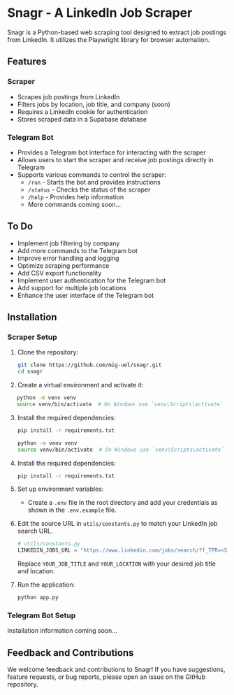 # Snagr - A LinkedIn Job Scraper

Snagr is a Python-based web scraping tool designed to extract job postings from LinkedIn. It utilizes the Playwright library for browser automation.

## Features

### Scraper

- Scrapes job postings from LinkedIn
- Filters jobs by location, job title, and company (soon)
- Requires a LinkedIn cookie for authentication
- Stores scraped data in a Supabase database

### Telegram Bot

- Provides a Telegram bot interface for interacting with the scraper
- Allows users to start the scraper and receive job postings directly in Telegram
- Supports various commands to control the scraper:
  - `/run` - Starts the bot and provides instructions
  - `/status` - Checks the status of the scraper
  - `/help` - Provides help information
  - More commands coming soon...

## To Do

- Implement job filtering by company
- Add more commands to the Telegram bot
- Improve error handling and logging
- Optimize scraping performance
- Add CSV export functionality
- Implement user authentication for the Telegram bot
- Add support for multiple job locations
- Enhance the user interface of the Telegram bot

## Installation

### Scraper Setup

1. Clone the repository:

   ```bash
   git clone https://github.com/mig-uel/snagr.git
   cd snagr
   ```

2. Create a virtual environment and activate it:

```bash
   python -m venv venv
   source venv/bin/activate  # On Windows use `venv\Scripts\activate`
```

3. Install the required dependencies:

   ```bash
   pip install -r requirements.txt
   ```

   ```bash
   python -m venv venv
   source venv/bin/activate  # On Windows use `venv\Scripts\activate`
   ```

4. Install the required dependencies:

   ```bash
   pip install -r requirements.txt
   ```

5. Set up environment variables:

   - Create a `.env` file in the root directory and add your credentials as shown in the `.env.example` file.

6. Edit the source URL in `utils/constants.py` to match your LinkedIn job search URL.

   ```python
   # utils/constants.py
   LINKEDIN_JOBS_URL = "https://www.linkedin.com/jobs/search/?f_TPR=<SET_TIME_RANGE>&keywords=<YOUR_JOB_TITLE>&geoId=<YOUR_LOCATION_ID>"
   ```

   Replace `YOUR_JOB_TITLE` and `YOUR_LOCATION` with your desired job title and location.

7. Run the application:
   ```bash
   python app.py
   ```

### Telegram Bot Setup

Installation information coming soon...

## Feedback and Contributions

We welcome feedback and contributions to Snagr! If you have suggestions, feature requests, or bug reports, please open an issue on the GitHub repository.
